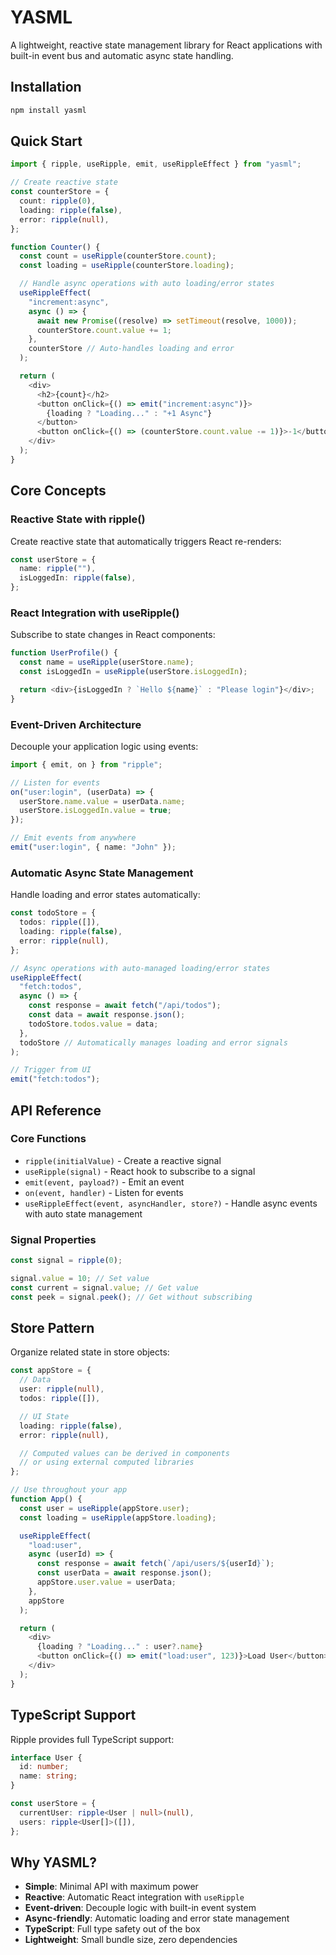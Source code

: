 # YASML

A lightweight, reactive state management library for React applications with built-in event bus and automatic async state handling.

## Installation

```bash
npm install yasml
```

## Quick Start

```typescript
import { ripple, useRipple, emit, useRippleEffect } from "yasml";

// Create reactive state
const counterStore = {
  count: ripple(0),
  loading: ripple(false),
  error: ripple(null),
};

function Counter() {
  const count = useRipple(counterStore.count);
  const loading = useRipple(counterStore.loading);

  // Handle async operations with auto loading/error states
  useRippleEffect(
    "increment:async",
    async () => {
      await new Promise((resolve) => setTimeout(resolve, 1000));
      counterStore.count.value += 1;
    },
    counterStore // Auto-handles loading and error
  );

  return (
    <div>
      <h2>{count}</h2>
      <button onClick={() => emit("increment:async")}>
        {loading ? "Loading..." : "+1 Async"}
      </button>
      <button onClick={() => (counterStore.count.value -= 1)}>-1</button>
    </div>
  );
}
```

## Core Concepts

### Reactive State with ripple()

Create reactive state that automatically triggers React re-renders:

```typescript
const userStore = {
  name: ripple(""),
  isLoggedIn: ripple(false),
};
```

### React Integration with useRipple()

Subscribe to state changes in React components:

```typescript
function UserProfile() {
  const name = useRipple(userStore.name);
  const isLoggedIn = useRipple(userStore.isLoggedIn);

  return <div>{isLoggedIn ? `Hello ${name}` : "Please login"}</div>;
}
```

### Event-Driven Architecture

Decouple your application logic using events:

```typescript
import { emit, on } from "ripple";

// Listen for events
on("user:login", (userData) => {
  userStore.name.value = userData.name;
  userStore.isLoggedIn.value = true;
});

// Emit events from anywhere
emit("user:login", { name: "John" });
```

### Automatic Async State Management

Handle loading and error states automatically:

```typescript
const todoStore = {
  todos: ripple([]),
  loading: ripple(false),
  error: ripple(null),
};

// Async operations with auto-managed loading/error states
useRippleEffect(
  "fetch:todos",
  async () => {
    const response = await fetch("/api/todos");
    const data = await response.json();
    todoStore.todos.value = data;
  },
  todoStore // Automatically manages loading and error signals
);

// Trigger from UI
emit("fetch:todos");
```

## API Reference

### Core Functions

- `ripple(initialValue)` - Create a reactive signal
- `useRipple(signal)` - React hook to subscribe to a signal
- `emit(event, payload?)` - Emit an event
- `on(event, handler)` - Listen for events
- `useRippleEffect(event, asyncHandler, store?)` - Handle async events with auto state management

### Signal Properties

```typescript
const signal = ripple(0);

signal.value = 10; // Set value
const current = signal.value; // Get value
const peek = signal.peek(); // Get without subscribing
```

## Store Pattern

Organize related state in store objects:

```typescript
const appStore = {
  // Data
  user: ripple(null),
  todos: ripple([]),

  // UI State
  loading: ripple(false),
  error: ripple(null),

  // Computed values can be derived in components
  // or using external computed libraries
};

// Use throughout your app
function App() {
  const user = useRipple(appStore.user);
  const loading = useRipple(appStore.loading);

  useRippleEffect(
    "load:user",
    async (userId) => {
      const response = await fetch(`/api/users/${userId}`);
      const userData = await response.json();
      appStore.user.value = userData;
    },
    appStore
  );

  return (
    <div>
      {loading ? "Loading..." : user?.name}
      <button onClick={() => emit("load:user", 123)}>Load User</button>
    </div>
  );
}
```

## TypeScript Support

Ripple provides full TypeScript support:

```typescript
interface User {
  id: number;
  name: string;
}

const userStore = {
  currentUser: ripple<User | null>(null),
  users: ripple<User[]>([]),
};
```

## Why YASML?

- **Simple**: Minimal API with maximum power
- **Reactive**: Automatic React integration with `useRipple`
- **Event-driven**: Decouple logic with built-in event system
- **Async-friendly**: Automatic loading and error state management
- **TypeScript**: Full type safety out of the box
- **Lightweight**: Small bundle size, zero dependencies
